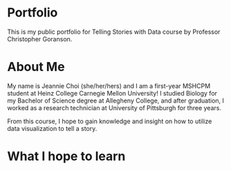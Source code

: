# Portfolio
This is my public portfolio for Telling Stories with Data course by Professor Christopher Goranson. 

# About Me
My name is Jeannie Choi (she/her/hers) and I am a first-year MSHCPM student at Heinz College Carnegie Mellon University! I studied Biology for my Bachelor of Science degree at Allegheny College, and after graduation, I worked as a research technician at University of Pittsburgh for three years. 

From this course, I hope to gain knowledge and insight on how to utilize data visualization to tell a story. 

# What I hope to learn
